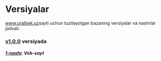 # Versiyalar
<a href="https://uralbek.netlify.app/">www.uralbek.uz</a>sayti uchun tuzilayotgan bazaning versiyalar va nashrlar jadvali.

<h3><a href="https://v1-0-0.netlify.app/">v1.0.0</a> versiyada</h3>

<h5><a href="https://0-0-1.netlify.app/">1-nashr</a>. Veb-sayt</h5>







